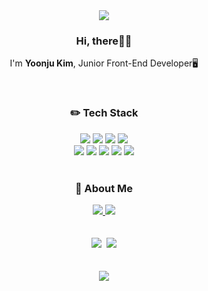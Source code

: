 <!--
**gimewn/gimewn** is a ✨ _special_ ✨ repository because its `README.md` (this file) appears on your GitHub profile.

Here are some ideas to get you started:

- 🔭 I’m currently working on ...
- 🌱 I’m currently learning ...
- 👯 I’m looking to collaborate on ...
- 🤔 I’m looking for help with ...
- 💬 Ask me about ...
- 📫 How to reach me: ...
- 😄 Pronouns: ...
- ⚡ Fun fact: ...
-->
<div align="center">
<img src="https://capsule-render.vercel.app/api?type=waving&color=20:b0c4de,100:FFC4AB&height=300&text=Welcome%20To%20My%20Github&animation=fadeIn&fontColor=ffffff&fontAlignY=40&fontSize=40" />
<h3>Hi, there🙌🏻</h3>
	<p>I'm <b>Yoonju Kim</b>, Junior Front-End Developer🖥️ </p>
	<br />
	<div align="center">
<h3>✏️ Tech Stack</h3>
<div>
<img src="https://img.shields.io/badge/HTML-E34F26?style=flat-square&logo=HTML5&logoColor=white"/>
<img src="https://img.shields.io/badge/CSS-1572B6?style=flat-square&logo=CSS3&logoColor=white"/>
<img src="https://img.shields.io/badge/JavaScript-F7DF1E?style=flat-square&logo=JavaScript&logoColor=white"/>
<img src="https://img.shields.io/badge/Python-3776AB?style=flat-square&logo=python&logoColor=white"/>
</div>
<div>
<img src="https://img.shields.io/badge/React.js-61DAFB?style=flat-square&logo=React&logoColor=white"/>
<img src="https://img.shields.io/badge/Next.js-000000?style=flat-square&logo=Next.js&logoColor=white"/>
<img src="https://img.shields.io/badge/Vue.js-4FC08D?style=flat-square&logo=Vue.js&logoColor=white"/>
<img src="https://img.shields.io/badge/styled-components-DB7093?style=flat-square&logo=styled-components&logoColor=white"/>
<img src="https://img.shields.io/badge/Django-092E20?style=flat-square&logo=Django&logoColor=white"/>
	</div>
	<br />
	<h3>📌 About Me </h3>
	<a href="https://studyoon.tistory.com" target="_blank">
		<img src="https://img.shields.io/badge/Blog-b0c4de?style=flat-square&logo=Tistory&logoColor=white"/>
	</a>
	<a href="https://mail.google.com/mail/?view=cm&amp;fs=1&amp;to=gimewn97@gmail.com" target="_blank">
	<img src="https://img.shields.io/badge/Gmail-EA4335?style=flat-square&logo=Gmail&logoColor=white"/>
	</a>
		</div>
	<br />
	<br />
	<div>
		<img src="http://mazassumnida.wtf/api/v2/generate_badge?boj=gimewn" />&nbsp
		<img src="http://mazandi.herokuapp.com/api?handle=gimewn&theme=warm"/>
	</div>
	<br />
	<br />
<img src="https://capsule-render.vercel.app/api?type=waving&color=20:b0c4de,100:FFC4AB&height=200&reversal=true&section=footer" />

</div>
